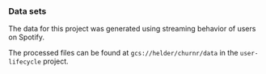 ### Data sets

The data for this project was generated using streaming behavior of users on Spotify. 

The processed files can be found at `gcs://helder/churnr/data` in the `user-lifecycle` project.
